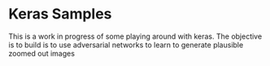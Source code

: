 # Keras Samples

This is a work in progress of some playing around with keras. The objective is to build is to use adversarial networks to learn to generate plausible zoomed out images
